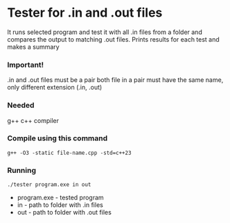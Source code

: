 # Tester for .in and .out files
It runs selected program and test it with all .in files from a folder and compares the output to matching .out files.
Prints results for each test and makes a summary

### Important!
.in and .out files must be a pair
both file in a pair must have the same name, only different extension (.in, .out)

### Needed
g++ c++ compiler

### Compile using this command
`g++ -O3 -static file-name.cpp -std=c++23`

### Running
`./tester program.exe in out`

- program.exe - tested program
- in - path to folder with .in files
- out - path to folder with .out files
